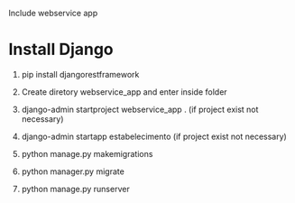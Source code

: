 Include webservice app


# Install Django

1. pip install djangorestframework

2. Create diretory webservice_app and enter inside folder

3. django-admin startproject webservice_app . (if project exist not necessary)

4. django-admin startapp estabelecimento (if project exist not necessary)

5. python manage.py makemigrations

6. python manager.py migrate

7. python manage.py runserver